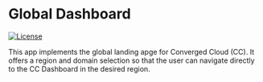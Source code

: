 # Global Dashboard

[![License](https://img.shields.io/badge/License-Apache%202.0-blue.svg)](LICENSE)

This app implements the global landing apge for Converged Cloud (CC). It offers a region and domain selection so that the user can navigate directly to the CC Dashboard in the desired region.
